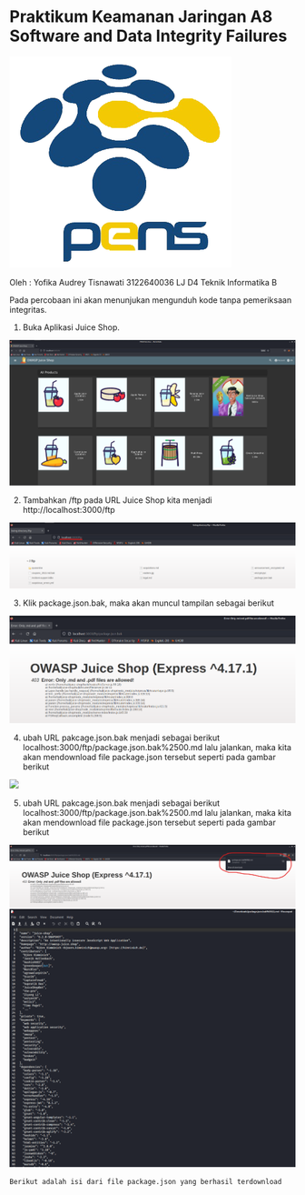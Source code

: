 <h1>Praktikum Keamanan Jaringan 
A8 Software and Data Integrity Failures</h1>

<img src="img/logo_pens.png">

Oleh :
Yofika Audrey Tisnawati
3122640036
LJ D4 Teknik Informatika B

Pada percobaan ini akan menunjukan mengunduh kode tanpa pemeriksaan integritas.

1. Buka Aplikasi Juice Shop.

<img src="img/1.png">


2. Tambahkan /ftp pada URL Juice Shop kita menjadi http://localhost:3000/ftp

<img src="img/2.png">


3. Klik package.json.bak, maka akan muncul tampilan sebagai berikut

<img src="img/3.png">


4. ubah URL pakcage.json.bak menjadi sebagai berikut localhost:3000/ftp/package.json.bak%2500.md lalu jalankan, maka kita akan mendownload file package.json tersebut seperti pada gambar berikut

<img src="img/4.png">


5. ubah URL pakcage.json.bak menjadi sebagai berikut localhost:3000/ftp/package.json.bak%2500.md lalu jalankan, maka kita akan mendownload file package.json tersebut seperti pada gambar berikut

<img src="img/4-1.png">
<img src="img/4-2.png">


    Berikut adalah isi dari file package.json yang berhasil terdownload

